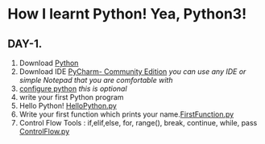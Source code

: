 # How I learnt Python! Yea, Python3!

## DAY-1. 
1. Download [Python](https://www.python.org/downloads/)
2. Download IDE [PyCharm- Community Edition](https://www.jetbrains.com/pycharm/download/)
*you can use any IDE or simple Notepad that you are comfortable with*
3. [configure python](https://www.jetbrains.com/help/pycharm/configuring-python-interpreter.html) *this is optional*
4. write your first Python program
5. Hello Python! [HelloPython.py](https://github.com/failedpeanut/python/blob/main/day1/HelloPython.py)
6. Write your first function which prints your name.[FirstFunction.py](https://github.com/failedpeanut/python/blob/main/day1/FirstFunction.py)
7. Control Flow Tools : if,elif,else, for, range(), break, continue, while, pass [ControlFlow.py](https://github.com/failedpeanut/python/blob/main/day1/ControlFlow.py)
